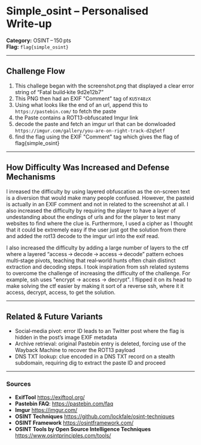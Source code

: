 # Simple_osint – Personalised Write‑up

**Category:** OSINT – 150 pts  
**Flag:** `flag{simple_osint}`

---

## Challenge Flow


1. This challege began with the screenshot.png that displayed a clear error string of “Fatal build‑kite 9d2e12b7”
2. This PNG then had an EXIF "Comment" tag of `KU5Y48zX`
3. Using what looks like the end of an url, append this to `https://pastebin.com/` to fetch the paste
4. the Paste contains a ROT13‑obfuscated Imgur link
5. decode the paste and fetch an imgur url that can be donwloaded `https://imgur.com/gallery/you-are-on-right-track-d2q5etf`
6. find the flag using the EXIF "Comment" tag which gives the flag of flag{simple_osint}




---

## How Difficulty Was Increased and Defense Mechanisms


I inreased the difficulty by using layered obfuscation as the on-screen text is a diversion that would make many people confused. However, the pasteid is actually in an EXIF comment and not in related to the screenshot at all. I also increased the difficulty by requiring the player to have a layer of undestanding about the endings of urls and for the player to test many websites to find where the clue is. Furthermore, I used a cipher as I thought that it could be extremely easy if the user just got the solution from there and added the rot13 decode to the imgur url into the exif read. 


I also increased the difficulty by adding a large number of layers to the ctf where a layered “access → decode → access → decode” pattern echoes multi‑stage pivots, teaching that real‑world hunts often chain distinct extraction and decoding steps. I took inspiration from ssh related systems to overcome the challenge of increasing the difficulty of the challenge. For example, ssh uses "encrypt → access → decrypt". I flipped it on its head to make solving the ctf easier by making it sort of a reverse ssh, where it it access, decrypt, access, to get the solution. 


---

## Related & Future Variants


- Social‑media pivot: error ID leads to an Twitter post where the flag is hidden in the post’s image EXIF metadata
- Archive retrieval: original Pastebin entry is deleted, forcing use of the Wayback Machine to recover the ROT13 payload
- DNS TXT lookup: clue encoded in a DNS TXT record on a stealth subdomain, requiring dig to extract the paste ID and proceed



---

### Sources

- **ExifTool** https://exiftool.org/  
- **Pastebin FAQ**: https://pastebin.com/faq  
- **Imgur** https://imgur.com/  
- **OSINT Techniques** https://github.com/lockfale/osint-techniques  
- **OSINT Framework** https://osintframework.com/  
- **OSINT Tools by Open Source Intelligence Techniques** https://www.osintprinciples.com/tools/  



